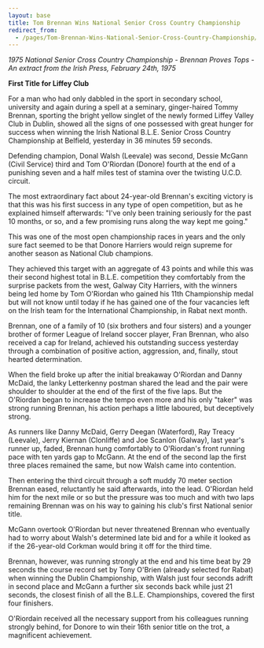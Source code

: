 ```yaml
---
layout: base
title: Tom Brennan Wins National Senior Cross Country Championship
redirect_from:
  - /pages/Tom-Brennan-Wins-National-Senior-Cross-Country-Championship/24/
---
```


*1975 National Senior Cross Country Championship - Brennan Proves Tops - An extract from the Irish Press, February 24th, 1975*

**First Title for Liffey Club**

For a man who had only dabbled in the sport in secondary school, university and again during a spell at a seminary, ginger-haired Tommy Brennan, sporting the bright yellow singlet of the newly formed Liffey Valley Club in Dublin, showed all the signs of one possessed with great hunger for success when winning the Irish National B.L.E. Senior Cross Country Championship at Belfield, yesterday in 36 minutes 59 seconds.

Defending champion, Donal Walsh (Leevale) was second, Dessie McGann (Civil Service) third and Tom O'Riordan (Donore) fourth at the end of a punishing seven and a half miles test of stamina over the twisting U.C.D. circuit.

The most extraordinary fact about 24-year-old Brennan's exciting victory is that this was his first success in any type of open competition, but as he explained himself afterwards: "I've only been training seriously for the past 10 months, or so, and a few promising runs along the way kept me going."

This was one of the most open championship races in years and the only sure fact seemed to be that Donore Harriers would reign supreme for another season as National Club champions.

They achieved this target with an aggregate of 43 points and while this was their second highest total in B.L.E. competition they comfortably from the surprise packets from the west, Galway City Harriers, with the winners being led home by Tom O'Riordan who gained his 11th Championship medal but will not know until today if he has gained one of the four vacancies left on the Irish team for the International Championship, in Rabat next month.

Brennan, one of a family of 10 (six brothers and four sisters) and a younger brother of former League of Ireland soccer player, Fran Brennan, who also received a cap for Ireland, achieved his outstanding success yesterday through a combination of positive action, aggression, and, finally, stout hearted determination.

When the field broke up after the initial breakaway O'Riordan and Danny McDaid, the lanky Letterkenny postman shared the lead and the pair were shoulder to shoulder at the end of the first of the five laps. But the O'Riordan began to increase the tempo even more and his only "taker" was strong running Brennan, his action perhaps a little laboured, but deceptively strong.

As runners like Danny McDaid, Gerry Deegan (Waterford), Ray Treacy (Leevale), Jerry Kiernan (Clonliffe) and Joe Scanlon (Galway), last year's runner up, faded, Brennan hung comfortably to O'Riordan's front running pace with ten yards gap to McGann. At the end of the second lap the first three places remained the same, but now Walsh came into contention.

Then entering the third circuit through a soft muddy 70 meter section Brennan eased, reluctantly he said afterwards, into the lead. O'Riordan held him for the next mile or so but the pressure was too much and with two laps remaining Brennan was on his way to gaining his club's first National senior title.

McGann overtook O'Riordan but never threatened Brennan who eventually had to worry about Walsh's determined late bid and for a while it looked as if the 26-year-old Corkman would bring it off for the third time.

Brennan, however, was running strongly at the end and his time beat by 29 seconds the course record set by Tony O'Brien (already selected for Rabat) when winning the Dublin Championship, with Walsh just four seconds adrift in second place and McGann a further six seconds back while just 21 seconds, the closest finish of all the B.L.E. Championships, covered the first four finishers.

O'Riordain received all the necessary support from his colleagues running strongly behind, for Donore to win their 16th senior title on the trot, a magnificent achievement.
